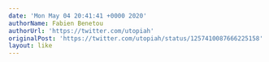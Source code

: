 ```yaml
---
date: 'Mon May 04 20:41:41 +0000 2020'
authorName: Fabien Benetou
authorUrl: 'https://twitter.com/utopiah'
originalPost: 'https://twitter.com/utopiah/status/1257410087666225158'
layout: like
---
```


